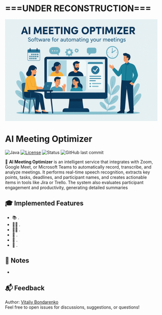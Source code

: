 # ===UNDER RECONSTRUCTION===

![alt text](<AI Meeting Optimizer_005.png>)

# AI Meeting Optimizer

![Java](https://img.shields.io/badge/Java-21+-orange)
[![License](https://img.shields.io/badge/license-Non--Commercial--Only-blue)](./LICENSE)
![Status](https://img.shields.io/badge/status-commercial-blue)
![GitHub last commit](https://img.shields.io/github/last-commit/VIBondarenko/aimeetingoptimizer)

📘 **AI Meeting Optimizer** is an intelligent service that integrates with Zoom, Google Meet, or Microsoft Teams to automatically record, transcribe, and analyze meetings. It performs real-time speech recognition, extracts key points, tasks, deadlines, and participant names, and creates actionable items in tools like Jira or Trello. The system also evaluates participant engagement and productivity, generating detailed summaries

## 🎓 Implemented Features

- 📚 .
- 👨‍🎓 .
- 🧑‍🏫 .
- 📝 .
- 📄 .
- 💾 .

## 🧩 Notes

- 

## 📬 Feedback

Author: [Vitaliy Bondarenko](https://github.com/VIBondarenko)  
Feel free to open issues for discussions, suggestions, or questions!